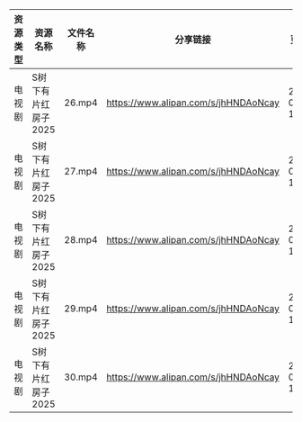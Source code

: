 | 资源类型 | 资源名称         | 文件名称   | 分享链接                                 | 更新时间                |
| ---- | ------------ | ------ | ------------------------------------ | ------------------- |
| 电视剧  | S树下有片红房子2025 | 26.mp4 | https://www.alipan.com/s/jhHNDAoNcay | 2025-03-01 10:06:55 |
| 电视剧  | S树下有片红房子2025 | 27.mp4 | https://www.alipan.com/s/jhHNDAoNcay | 2025-03-01 10:06:55 |
| 电视剧  | S树下有片红房子2025 | 28.mp4 | https://www.alipan.com/s/jhHNDAoNcay | 2025-03-01 10:06:55 |
| 电视剧  | S树下有片红房子2025 | 29.mp4 | https://www.alipan.com/s/jhHNDAoNcay | 2025-03-01 10:06:55 |
| 电视剧  | S树下有片红房子2025 | 30.mp4 | https://www.alipan.com/s/jhHNDAoNcay | 2025-03-01 10:06:54 |
